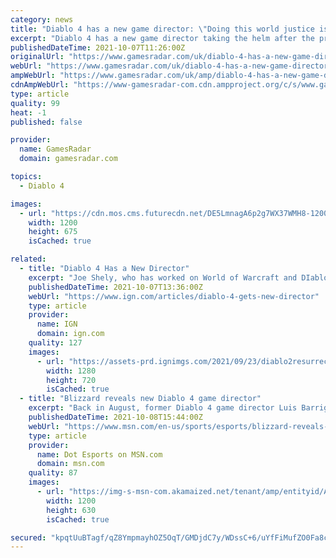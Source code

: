 ```yaml
---
category: news
title: "Diablo 4 has a new game director: \"Doing this world justice is a solemn responsibility\""
excerpt: "Diablo 4 has a new game director taking the helm after the project's previous leader left Blizzard. Joe Shely introduced himself in his new role in the latest quarterly Diablo 4 update, and while his ..."
publishedDateTime: 2021-10-07T11:26:00Z
originalUrl: "https://www.gamesradar.com/uk/diablo-4-has-a-new-game-director-doing-this-world-justice-is-a-solemn-responsibility/"
webUrl: "https://www.gamesradar.com/uk/diablo-4-has-a-new-game-director-doing-this-world-justice-is-a-solemn-responsibility/"
ampWebUrl: "https://www.gamesradar.com/uk/amp/diablo-4-has-a-new-game-director-doing-this-world-justice-is-a-solemn-responsibility/"
cdnAmpWebUrl: "https://www-gamesradar-com.cdn.ampproject.org/c/s/www.gamesradar.com/uk/amp/diablo-4-has-a-new-game-director-doing-this-world-justice-is-a-solemn-responsibility/"
type: article
quality: 99
heat: -1
published: false

provider:
  name: GamesRadar
  domain: gamesradar.com

topics:
  - Diablo 4

images:
  - url: "https://cdn.mos.cms.futurecdn.net/DE5LmnagA6p2g7WX37WMH8-1200-80.jpg"
    width: 1200
    height: 675
    isCached: true

related:
  - title: "Diablo 4 Has a New Director"
    excerpt: "Joe Shely, who has worked on World of Warcraft and DIablo 3, has taken over as director of Diablo 4. In today's Diablo 4 quarterly update, Shely said he is honored to continue the vision of the next ..."
    publishedDateTime: 2021-10-07T13:36:00Z
    webUrl: "https://www.ign.com/articles/diablo-4-gets-new-director"
    type: article
    provider:
      name: IGN
      domain: ign.com
    quality: 127
    images:
      - url: "https://assets-prd.ignimgs.com/2021/09/23/diablo2resurrected-review-blogroll-1632425763245.jpg?width=1280"
        width: 1280
        height: 720
        isCached: true
  - title: "Blizzard reveals new Diablo 4 game director"
    excerpt: "Back in August, former Diablo 4 game director Luis Barriga was let go from Blizzard along with the game’s lead designer, Jesse McCree. In an email to Kotaku, Blizzard confirmed that Barriga and McCree ..."
    publishedDateTime: 2021-10-08T15:44:00Z
    webUrl: "https://www.msn.com/en-us/sports/esports/blizzard-reveals-new-diablo-4-game-director/ar-AAPicqX"
    type: article
    provider:
      name: Dot Esports on MSN.com
      domain: msn.com
    quality: 87
    images:
      - url: "https://img-s-msn-com.akamaized.net/tenant/amp/entityid/AAPiaUJ.img?h=630&w=1200&m=6&q=60&o=t&l=f&f=jpg&x=401&y=239"
        width: 1200
        height: 630
        isCached: true

secured: "kpqtUuBTagf/qZ8YmpmayhOZ5OqT/GMDjdC7y/WDssC+6/uYfFiMufZO0Fa8cwJJg193FhNAm2HvlrtulhuDMzp+fkOFw+Iq4++Ae3Yjsayv/Vmv3id877RObZL5xwJqjFZj3z5uqv60lLzq0CFkxUCOuxoi8vOjHEAkWF33NJZS98xfm6CwClw9v15Acvd4uI7wSNVOktgoGyVVmdKTDkCy7brm+N46ROkxvorf0gg/PHtkV5DusOcYScyPBJF/318gON11yunaz0p3kMi6Xdj71vze1ABloa13GGXs1odZyZlRBUvQDkckRSQ7rO/bLxuKvDw22J2kkBZ0kHAzGi6/9VB5VXCEyEEHVyEk6E4=;gPsjMcvlBbgJCYSjHZAKvQ=="
---
```


